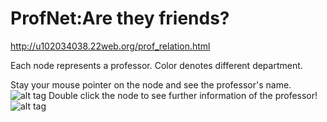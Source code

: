 # ProfNet:Are they friends?

http://u102034038.22web.org/prof_relation.html

Each node represents a professor. Color denotes different department.

Stay your mouse pointer on the node and see the professor's name.
![alt tag](https://scontent-tpe1-1.xx.fbcdn.net/v/t31.0-8/17835012_1445903975474572_5280206670495278169_o.jpg?oh=b3060dccaacb8af0fee803ce98f4d32e&oe=598FF4CA)
Double click the node to see further information of the professor!
![alt tag](https://scontent-tpe1-1.xx.fbcdn.net/v/t31.0-8/17636777_1445902458808057_265512404741467810_o.jpg?oh=682093600be2f9eeaccecaecb4f187d7&oe=5955F080)
